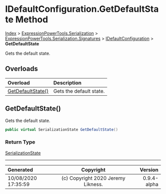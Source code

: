 ﻿# IDefaultConfiguration.GetDefaultState Method

[Index](../index.md) > [ExpressionPowerTools.Serialization](ExpressionPowerTools.Serialization.a.md) > [ExpressionPowerTools.Serialization.Signatures](ExpressionPowerTools.Serialization.Signatures.n.md) > [IDefaultConfiguration](ExpressionPowerTools.Serialization.Signatures.IDefaultConfiguration.i.md) > **GetDefaultState**

Gets the default state.

## Overloads

| Overload | Description |
| :-- | :-- |
| [GetDefaultState()](#getdefaultstate) | Gets the default state. |
## GetDefaultState()

Gets the default state.

```csharp
public virtual SerializationState GetDefaultState()
```

### Return Type

 [SerializationState](ExpressionPowerTools.Serialization.Serializers.SerializationState.cs.md) 



---

| Generated | Copyright | Version |
| :-- | :-: | --: |
| 10/08/2020 17:35:59 | (c) Copyright 2020 Jeremy Likness. | 0.9.4-alpha |
